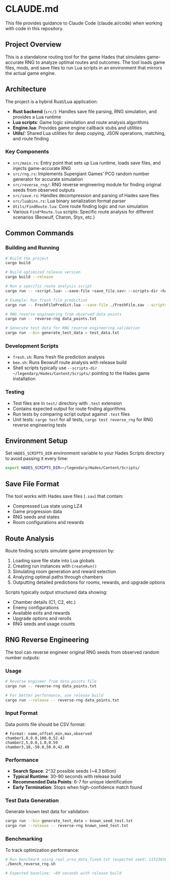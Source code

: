 # CLAUDE.md

This file provides guidance to Claude Code (claude.ai/code) when working with code in this repository.

## Project Overview

This is a standalone routing tool for the game Hades that simulates game-accurate RNG to analyze optimal routes and outcomes. The tool loads game files, mods, and save files to run Lua scripts in an environment that mirrors the actual game engine.

## Architecture

The project is a hybrid Rust/Lua application:

- **Rust backend** (`src/`): Handles save file parsing, RNG simulation, and provides a Lua runtime
- **Lua scripts**: Game logic simulation and route analysis algorithms
- **Engine.lua**: Provides game engine callback stubs and utilities
- **Utils/**: Shared Lua utilities for deep copying, JSON operations, matching, and route finding

### Key Components

- `src/main.rs`: Entry point that sets up Lua runtime, loads save files, and injects game-accurate RNG
- `src/rng.rs`: Implements Supergiant Games' PCG random number generator for accurate simulation
- `src/reverse_rng/`: RNG reverse engineering module for finding original seeds from observed outputs
- `src/save.rs`: Handles decompression and parsing of Hades save files
- `src/luabins.rs`: Lua binary serialization format parser
- `Utils/FindRoute.lua`: Core route finding logic and run simulation
- Various `Find*Route.lua` scripts: Specific route analysis for different scenarios (Beowulf, Charon, Styx, etc.)

## Common Commands

### Building and Running
```bash
# Build the project
cargo build

# Build optimized release version
cargo build --release

# Run a specific route analysis script
cargo run -- <script.lua> --save-file <save_file.sav> --scripts-dir <hades_scripts_dir>

# Example: Run fresh file prediction
cargo run -- FreshFilePredict.lua --save-file ./FreshFile.sav --scripts-dir ~/legendary/Hades/Content/Scripts/

# RNG reverse engineering from observed data points
cargo run -- reverse-rng data_points.txt

# Generate test data for RNG reverse engineering validation
cargo run --bin generate_test_data > test_data.txt
```

### Development Scripts
- `fresh.sh`: Runs fresh file prediction analysis
- `beo.sh`: Runs Beowulf route analysis with release build
- Shell scripts typically use `--scripts-dir ~/legendary/Hades/Content/Scripts/` pointing to the Hades game installation

### Testing
- Test files are in `test/` directory with `.test` extension
- Contains expected output for route finding algorithms
- Run tests by comparing script output against `.test` files
- Unit tests: `cargo test` for all tests, `cargo test reverse_rng` for RNG reverse engineering tests

## Environment Setup

Set `HADES_SCRIPTS_DIR` environment variable to your Hades Scripts directory to avoid passing it every time:
```bash
export HADES_SCRIPTS_DIR=~/legendary/Hades/Content/Scripts/
```

## Save File Format

The tool works with Hades save files (`.sav`) that contain:
- Compressed Lua state using LZ4
- Game progression data
- RNG seeds and states
- Room configurations and rewards

## Route Analysis

Route finding scripts simulate game progression by:
1. Loading save file state into Lua globals
2. Creating run instances with `CreateRun()`
3. Simulating room generation and reward selection
4. Analyzing optimal paths through chambers
5. Outputting detailed predictions for rooms, rewards, and upgrade options

Scripts typically output structured data showing:
- Chamber details (C1, C2, etc.)
- Enemy configurations
- Available exits and rewards
- Upgrade options and rerolls
- RNG seeds and usage counts

## RNG Reverse Engineering

The tool can reverse engineer original RNG seeds from observed random number outputs:

### Usage
```bash
# Reverse engineer from data points file
cargo run -- reverse-rng data_points.txt

# For better performance, use release build
cargo run --release -- reverse-rng data_points.txt
```

### Input Format
Data points file should be CSV format:
```
# Format: name,offset,min,max,observed
chamber1,0,0.0,100.0,52.42
chamber2,5,0.0,1.0,0.59
chamber3,10,-50.0,50.0,42.49
```

### Performance
- **Search Space**: 2^32 possible seeds (~4.3 billion)
- **Typical Runtime**: 30-90 seconds with release build
- **Recommended Data Points**: 6-7 for unique identification
- **Early Termination**: Stops when high-confidence match found

### Test Data Generation
Generate known test data for validation:
```bash
cargo run --bin generate_test_data > known_seed_test.txt
cargo run --release -- reverse-rng known_seed_test.txt
```

### Benchmarking
To track optimization performance:
```bash
# Run benchmark using real_ursa_data_fixed.txt (expected seed: 1152303697)
./bench_reverse_rng.sh

# Expected baseline: ~60 seconds with release build
```